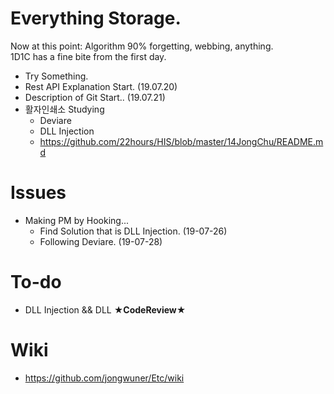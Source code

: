 # Everything Storage.

Now at this point: Algorithm 90% forgetting, webbing, anything. <br>
1D1C has a fine bite from the first day.<br>
- Try Something.
- Rest API Explanation Start. (19.07.20)
- Description of Git Start.. (19.07.21)
- 활자인쇄소 Studying
  - Deviare
  - DLL Injection
  - https://github.com/22hours/HIS/blob/master/14JongChu/README.md

# Issues
- Making PM by Hooking...<br>
   - Find Solution that is DLL Injection. (19-07-26)
   - Following Deviare. (19-07-28)

# To-do
- DLL Injection && DLL **★CodeReview★**

# Wiki
- https://github.com/jongwuner/Etc/wiki
